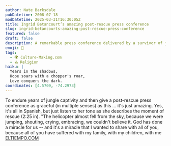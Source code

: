 ```yaml
---
author: Nate Barksdale
pubDatetime: 2008-07-18
modDatetime: 2025-03-31T16:30:05Z
title: Ingrid Betancourt’s amazing post-rescue press conference
slug: ingrid-betancourts-amazing-post-rescue-press-conference
featured: false
draft: false
description: A remarkable press conference delivered by a survivor of jungle captivity, reflecting on her emotional rescue experience. "The helicopter almost fell from the sky, because we were jumping, shouting, crying, embracing, we couldn't believe it. God has done a miracle for us -- and it's a miracle that I wanted to share with all of you, because all of you have suffered with my family, with my children, with me."
emoji: 🙏
tags:
  - 🌍 Culture-Making.com
  - ⛪ Religion
haiku: |
  Years in the shadows,  
  Hope soars with a chopper's roar,  
  Love conquers the dark.
coordinates: [4.5709, -74.2973]
---
```


To endure years of jungle captivity and then give a post-rescue press conference as graceful (in multiple senses) as this ... it's just amazing. Yes, it's all in Spanish, but just listen to her tone as she describes the moment of rescue (2:25 in). "The helicopter almost fell from the sky, because we were jumping, shouting, crying, embracing, we couldn't believe it. God has done a miracle for us -- and it's a miracle that I wanted to share with all of you, because all of you have suffered with my family, with my children, with me
[ELTIEMPO.COM](http://www.eltiempo.com/)
